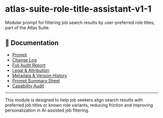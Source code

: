 # atlas-suite-role-title-assistant-v1-1

Modular prompt for filtering job search results by user-preferred role titles; part of the Atlas Suite.

## 📄 Documentation

- [Prompt](01%20%E2%80%93%20Prompt%20%E2%80%93%20Role%20%26%20Title%20Assistant%20v1.1.docx)
- [Change Log](02%20%E2%80%93%20Change%20Log%20%E2%80%93%20Role%20%26%20Title%20Assistant%20v1.1.docx)
- [Full Audit Report](03%20%E2%80%93%20Full%20Audit%20Report%20%E2%80%93%20Role%20%26%20Title%20Assistant%20v1.1.docx)
- [Legal & Attribution](04%20%E2%80%93%20Legal%20%26%20Attribution%20%E2%80%93%20Role%20%26%20Title%20Assistant%20v1.1.docx)
- [Metadata & Version History](05%20%E2%80%93%20Metadata%20%26%20Version%20History%20%E2%80%93%20Role%20%26%20Title%20Assistant%20v1.1.docx)
- [Prompt Summary Sheet](06%20%E2%80%93%20Prompt%20Summary%20Sheet%20%E2%80%93%20Role%20%26%20Title%20Assistant%20v1.1.docx)
- [Capability Audit](07%20%E2%80%93%20Capability%20Audit%20%E2%80%93%20Role%20%26%20Title%20Assistant%20v1.1.docx)

---

This module is designed to help job seekers align search results with preferred job titles or known role variants, reducing friction and improving personalization in AI-assisted job filtering.
